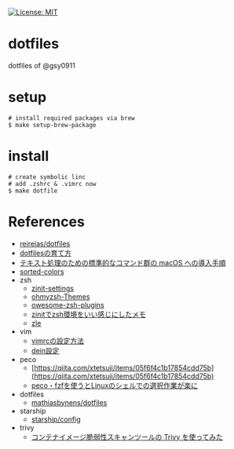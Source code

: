 
[![License: MIT](https://img.shields.io/badge/License-MIT-yellow.svg)](https://opensource.org/licenses/MIT)

# dotfiles
dotfiles of @gsy0911

# setup

```
# install required packages via brew
$ make setup-brew-package
```

# install

```
# create symbolic linc
# add .zshrc & .vimrc now
$ make dotfile
```

# References

- [reireias/dotfiles](https://github.com/reireias/dotfiles)
- [dotfilesの育て方](https://qiita.com/reireias/items/b33b5c824a56dc89e1f7)
- [テキスト処理のための標準的なコマンド群の macOS への導入手順](https://qiita.com/eumesy/items/3bb39fc783c8d4863c5f)
- [sorted-colors](https://enes.in/sorted-colors/)
- zsh
    - [zinit-settings](https://ktrysmt.github.io/blog/switch-zgen-to-zinit/)
    - [ohmyzsh-Themes](https://github.com/ohmyzsh/ohmyzsh/wiki/Themes)
    - [owesome-zsh-plugins](https://github.com/unixorn/awesome-zsh-plugins)
    - [zinitでzsh環境をいい感じにしたメモ](https://qiita.com/crossroad0201/items/17270127732dc20fa8b2)
    - [zle](https://dev.classmethod.jp/articles/zsh-zle-introduction/)
- vim
    - [vimrcの設定方法](https://qiita.com/iwaseasahi/items/0b2da68269397906c14c)
    - [dein設定](https://knowledge.sakura.ad.jp/23248/)
- peco
    - [https://qiita.com/xtetsuji/items/05f6f4c1b17854cdd75b](https://qiita.com/xtetsuji/items/05f6f4c1b17854cdd75b)
    - [peco・fzfを使うとLinuxのシェルでの選択作業が楽に](https://www.kwbtblog.com/entry/2019/05/29/023911)
- dotfiles
    - [mathiasbynens/dotfiles](https://github.com/mathiasbynens/dotfiles)
- starship
    - [starship/config](https://starship.rs/config/)
- trivy
    - [コンテナイメージ脆弱性スキャンツールの Trivy を使ってみた](https://d2v.hatenablog.com/entry/2020/12/27/202211)
    